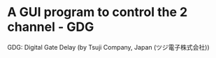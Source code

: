 # A GUI program to control the 2 channel - GDG

GDG: Digital Gate Delay (by Tsuji Company, Japan (ツジ電子株式会社))
 
